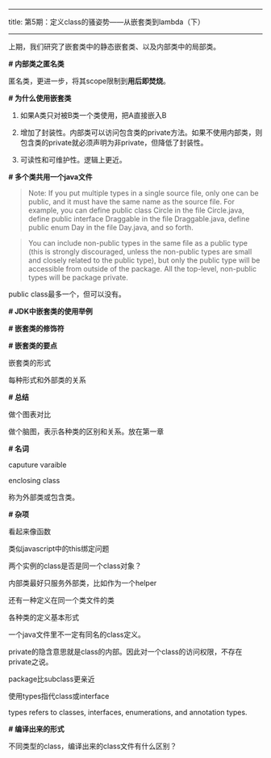   

---

title: 第5期：定义class的骚姿势——从嵌套类到lambda（下）

---

上期，我们研究了嵌套类中的静态嵌套类、以及内部类中的局部类。
  

**# 内部类之匿名类**

  

匿名类，更进一步，将其scope限制到**用后即焚烧**。

  

**# 为什么使用嵌套类**

  

1.  如果A类只对被B类一个类使用，把A直接嵌入B

2.  增加了封装性。内部类可以访问包含类的private方法。如果不使用内部类，则包含类的private就必须声明为非private，但降低了封装性。

3.  可读性和可维护性。逻辑上更近。

  

**# 多个类共用一个java文件**

  

> Note: If you put multiple types in a single source file, only one can be public, and it must have the same name as the source file. For example, you can define public class Circle in the file Circle.java, define public interface Draggable in the file Draggable.java, define public enum Day in the file Day.java, and so forth.

> You can include non-public types in the same file as a public type (this is strongly discouraged, unless the non-public types are small and closely related to the public type), but only the public type will be accessible from outside of the package. All the top-level, non-public types will be package private.

  

public class最多一个，但可以没有。

  

**# JDK中嵌套类的使用举例**

  

**# 嵌套类的修饰符**

  

**# 嵌套类的要点**

嵌套类的形式

每种形式和外部类的关系

  

**# 总结**

做个图表对比

做个脑图，表示各种类的区别和关系。放在第一章

  

**# 名词**

caputure varaible

enclosing class

称为外部类或包含类。

  

**# 杂项**

看起来像函数

类似javascript中的this绑定问题

两个实例的class是否是同一个class对象？

内部类最好只服务外部类，比如作为一个helper

还有一种定义在同一个类文件的类

各种类的定义基本形式

一个java文件里不一定有同名的class定义。

private的隐含意思就是class的内部。因此对一个class的访问权限，不存在private之说。

  

package比subclass更亲近

  

使用types指代class或interface

types refers to classes, interfaces, enumerations, and annotation types.

  

**# 编译出来的形式**

不同类型的class，编译出来的class文件有什么区别？
<!--stackedit_data:
eyJoaXN0b3J5IjpbMTE3NzkyNTU4NCwxMjM5NDM3NTE3XX0=
-->